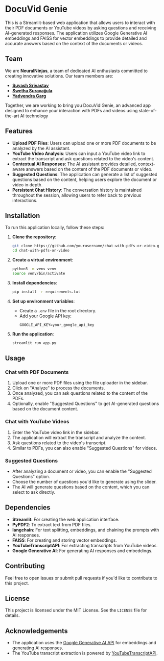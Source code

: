 # DocuVid Genie

This is a Streamlit-based web application that allows users to interact with their PDF documents or YouTube videos by asking questions and receiving AI-generated responses. 
The application utilizes Google Generative AI embeddings and FAISS for vector embeddings to provide detailed and accurate answers based on the context of the documents or videos.

## Team

We are **NeuralNinjas**, a team of dedicated AI enthusiasts committed to creating innovative solutions. Our team members are:

- **[Suyash Srivastav](https://github.com/MasterSuyash1)**
- **[Swetha Suravajjula](https://github.com/swetha-suravajjula)**
- **[Yadvendra Garg](https://github.com/agi-yads)**

Together, we are working to bring you DocuVid Genie, an advanced app designed to enhance your interaction with PDFs and videos using state-of-the-art AI technology

## Features

- **Upload PDF Files**: Users can upload one or more PDF documents to be analyzed by the AI assistant.
- **YouTube Video Analysis**: Users can input a YouTube video link to extract the transcript and ask questions related to the video's content.
- **Contextual AI Responses**: The AI assistant provides detailed, context-aware answers based on the content of the PDF documents or video.
- **Suggested Questions**: The application can generate a list of suggested questions based on the content, helping users explore the document or video in depth.
- **Persistent Chat History**: The conversation history is maintained throughout the session, allowing users to refer back to previous interactions.

## Installation

To run this application locally, follow these steps:

1. **Clone the repository**:
    ```bash
    git clone https://github.com/yourusername/chat-with-pdfs-or-video.git
    cd chat-with-pdfs-or-video
    ```

2. **Create a virtual environment**:
    ```bash
    python3 -m venv venv
    source venv/bin/activate
    ```

3. **Install dependencies**:
    ```bash
    pip install -r requirements.txt
    ```

4. **Set up environment variables**:
    - Create a `.env` file in the root directory.
    - Add your Google API key:
      ```env
      GOOGLE_API_KEY=your_google_api_key
      ```

5. **Run the application**:
    ```bash
    streamlit run app.py
    ```

## Usage

### Chat with PDF Documents

1. Upload one or more PDF files using the file uploader in the sidebar.
2. Click on "Analyze" to process the documents.
3. Once analyzed, you can ask questions related to the content of the PDFs.
4. Optionally, enable "Suggested Questions" to get AI-generated questions based on the document content.

### Chat with YouTube Videos

1. Enter the YouTube video link in the sidebar.
2. The application will extract the transcript and analyze the content.
3. Ask questions related to the video's transcript.
4. Similar to PDFs, you can also enable "Suggested Questions" for videos.

### Suggested Questions

- After analyzing a document or video, you can enable the "Suggested Questions" option.
- Choose the number of questions you'd like to generate using the slider.
- The AI will generate questions based on the content, which you can select to ask directly.

## Dependencies

- **Streamlit**: For creating the web application interface.
- **PyPDF2**: To extract text from PDF files.
- **langchain**: For text splitting, embeddings, and chaining the prompts with AI responses.
- **FAISS**: For creating and storing vector embeddings.
- **YouTubeTranscriptAPI**: For extracting transcripts from YouTube videos.
- **Google Generative AI**: For generating AI responses and embeddings.

## Contributing

Feel free to open issues or submit pull requests if you'd like to contribute to this project.

## License

This project is licensed under the MIT License. See the `LICENSE` file for details.

## Acknowledgements

- The application uses the [Google Generative AI API](https://cloud.google.com/generative-ai) for embeddings and generating AI responses.
- The YouTube transcript extraction is powered by [YouTubeTranscriptAPI](https://pypi.org/project/youtube-transcript-api/).
